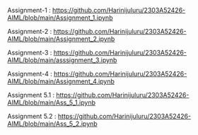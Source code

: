 Assignment-1 : https://github.com/Harinijuluru/2303A52426-AIML/blob/main/Assignment_1.ipynb

Assignment-2 : https://github.com/Harinijuluru/2303A52426-AIML/blob/main/Assignment_2.ipynb

Assignment-3 : https://github.com/Harinijuluru/2303A52426-AIML/blob/main/asssignment_3.ipynb

Assignment-4 : https://github.com/Harinijuluru/2303A52426-AIML/blob/main/Assignment_4.ipynb

Assignment 5.1 : https://github.com/Harinijuluru/2303A52426-AIML/blob/main/Ass_5_1.ipynb

Assignment 5.2 : https://github.com/Harinijuluru/2303A52426-AIML/blob/main/Ass_5_2.ipynb

